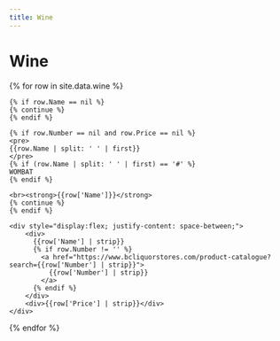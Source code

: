 ```yaml
---
title: Wine
---
```


# Wine

<div>
  {% for row in site.data.wine %}
  
    {% if row.Name == nil %}
    {% continue %}
    {% endif %}

    {% if row.Number == nil and row.Price == nil %}
    <pre>
    {{row.Name | split: ' ' | first}}
    </pre>
    {% if (row.Name | split: ' ' | first) == '#' %}
    WOMBAT
    {% endif %}
    
    <br><strong>{{row['Name']}}</strong>
    {% continue %}
    {% endif %}
   
    <div style="display:flex; justify-content: space-between;">
        <div>
          {{row['Name'] | strip}}
          {% if row.Number != '' %}
            <a href="https://www.bcliquorstores.com/product-catalogue?search={{row['Number'] | strip}}">
              {{row['Number'] | strip}}
            </a>
          {% endif %}
        </div>
        <div>{{row['Price'] | strip}}</div>
    </div>
  {% endfor %}
</div>



